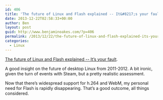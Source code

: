 ```yaml
---
id: 406
title: 'The future of Linux and Flash explained -- It&#8217;s your fault'
date: 2013-12-22T02:58:33+00:00
author: Ben
layout: post
guid: http://www.benjaminoakes.com/?p=406
permalink: /2013/12/22/the-future-of-linux-and-flash-explained-its-your-fault/
categories:
  - Linux
---
```

[The future of Linux and Flash explained -- It&#8217;s your fault](http://www.dedoimedo.com/computers/flash-linux-future.html).

A good insight on the future of desktop Linux from 2011-2012. A bit ironic, given the turn of events with Steam, but a pretty realistic assessment.

Now that there&#8217;s widespread support for h.264 and WebM, my personal need for Flash is rapidly disappearing. That&#8217;s a good outcome, all things considered.